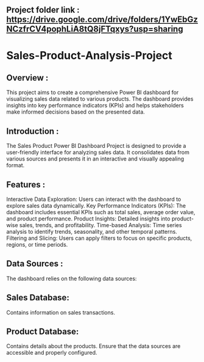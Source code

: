 ## Project folder link : https://drive.google.com/drive/folders/1YwEbGzNCzfrCV4pophLiA8tQ8jFTqxys?usp=sharing

# Sales-Product-Analysis-Project
## Overview :
This project aims to create a comprehensive Power BI dashboard for visualizing sales data related to various products. The dashboard provides insights into key performance indicators (KPIs) and helps stakeholders make informed decisions based on the presented data.


## Introduction :
The Sales Product Power BI Dashboard Project is designed to provide a user-friendly interface for analyzing sales data. It consolidates data from various sources and presents it in an interactive and visually appealing format.


## Features :
Interactive Data Exploration: Users can interact with the dashboard to explore sales data dynamically.
Key Performance Indicators (KPIs): The dashboard includes essential KPIs such as total sales, average order value, and product performance.
Product Insights: Detailed insights into product-wise sales, trends, and profitability.
Time-based Analysis: Time series analysis to identify trends, seasonality, and other temporal patterns.
Filtering and Slicing: Users can apply filters to focus on specific products, regions, or time periods.

## Data Sources :
The dashboard relies on the following data sources:

## Sales Database: 

Contains information on sales transactions.

## Product Database:

Contains details about the products.
Ensure that the data sources are accessible and properly configured.
